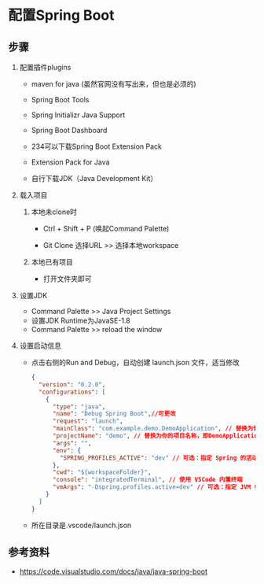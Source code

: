 # 配置Spring Boot

## 步骤

1. 配置插件plugins

   - maven for java (虽然官网没有写出来，但也是必须的)

   - Spring Boot Tools

   - Spring Initializr Java Support

   - Spring Boot Dashboard

   - 234可以下载Spring Boot Extension Pack

   - Extension Pack for Java
   - 自行下载JDK（Java Development Kit）

2. 载入项目

   1. 本地未clone时

      - Ctrl + Shift + P (唤起Command Palette)

      - Git Clone 选择URL >> 选择本地workspace

   2. 本地已有项目

      - 打开文件夹即可

3. 设置JDK

   - Command Palette >> Java Project Settings
   - 设置JDK Runtime为JavaSE-1.8
   - Command Palette >> reload the window

4. 设置启动信息

   - 点击右侧的Run and Debug，自动创建 launch.json 文件，适当修改

     ```json
     {
       "version": "0.2.0",
       "configurations": [
         {
           "type": "java",
           "name": "Debug Spring Boot",//可更改
           "request": "launch",
           "mainClass": "com.example.demo.DemoApplication", // 替换为你的主类的全限定名
           "projectName": "demo", // 替换为你的项目名称，即DemoApplication所在项目名
           "args": "",
           "env": {
             "SPRING_PROFILES_ACTIVE": "dev" // 可选：指定 Spring 的活动配置文件，也就是vmArgs里用到的变量值
           },
           "cwd": "${workspaceFolder}",
           "console": "integratedTerminal", // 使用 VSCode 内置终端
           "vmArgs": "-Dspring.profiles.active=dev" // 可选：指定 JVM 参数
         }
       ]
     }
     
     ```

   - 所在目录是.vscode/launch.json

## 参考资料

- https://code.visualstudio.com/docs/java/java-spring-boot
